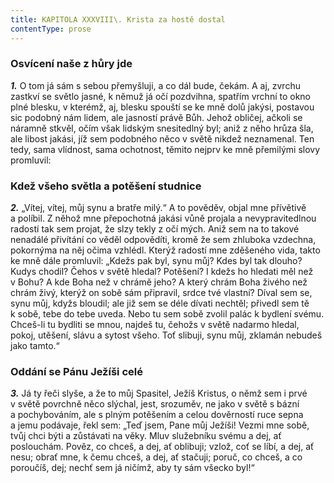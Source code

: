 ```yaml
---
title: KAPITOLA XXXVIII\. Krista za hostě dostal
contentType: prose
---
```


### Osvícení naše z hůry jde

**_1._** O tom já sám s sebou přemyšluji, a co dál bude, čekám. A aj, zvrchu zastkví se světlo jasné, k němuž já očí pozdvihna, spatřím vrchní to okno plné blesku, v kterémž, aj, blesku spouští se ke mně dolů jakýsi, postavou sic podobný nám lidem, ale jasností právě Bůh. Jehož obličej, ačkoli se náramně stkvěl, očím však lidským snesitedlný byl; aniž z něho hrůza šla, ale libost jakási, jíž sem podobného něco v světě nikdež neznamenal. Ten tedy, sama vlídnost, sama ochotnost, těmito nejprv ke mně přemilými slovy promluvil:

### Kdež všeho světla a potěšení studnice

**_2._** „Vítej, vítej, můj synu a bratře milý.“ A to pověděv, objal mne přívětivě a políbil. Z něhož mne přepochotná jakási vůně projala a nevypravitedlnou radostí tak sem projat, že slzy tekly z očí mých. Aniž sem na to takové nenadálé přivítání co věděl odpovědíti, kromě že sem zhluboka vzdechna, pokornýma na něj očima vzhlédl. Kterýž radostí mne zděšeného vida, takto ke mně dále promluvil: „Kdežs pak byl, synu můj? Kdes byl tak dlouho? Kudys chodil? Čehos v světě hledal? Potěšení? I kdežs ho hledati měl než v Bohu? A kde Boha než v chrámě jeho? A který chrám Boha živého než chrám živý, kterýž on sobě sám připravil, srdce tvé vlastní? Díval sem se, synu můj, kdyžs bloudil; ale již sem se déle dívati nechtěl; přivedl sem tě k sobě, tebe do tebe uveda. Nebo tu sem sobě zvolil palác k bydlení svému. Chceš-li tu bydliti se mnou, najdeš tu, čehožs v světě nadarmo hledal, pokoj, utěšení, slávu a sytost všeho. Toť slibuji, synu můj, zklamán nebudeš jako tamto.“

### Oddání se Pánu Ježíši celé

**_3._** Já ty řeči slyše, a že to můj Spasitel, Ježíš Kristus, o němž sem i prvé v světě povrchně něco slýchal, jest, srozuměv, ne jako v světě s bázní a pochybováním, ale s plným potěšením a celou dověrností ruce sepna a jemu podávaje, řekl sem: „Teď jsem, Pane můj Ježíši! Vezmi mne sobě, tvůj chci býti a zůstávati na věky. Mluv služebníku svému a dej, ať poslouchám. Pověz, co chceš, a dej, ať oblibuji; vzlož, coť se líbí, a dej, ať nesu; obrať mne, k čemu chceš, a dej, ať stačuji; poruč, co chceš, a co poroučíš, dej; nechť sem já ničímž, aby ty sám všecko byl!“
